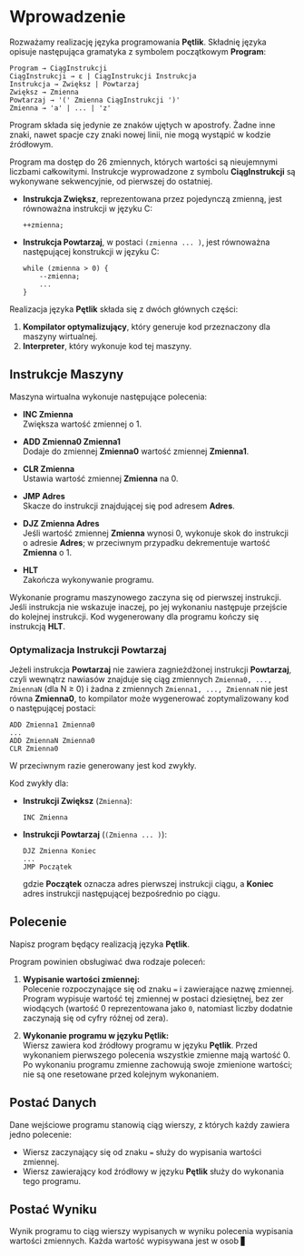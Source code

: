 # Wprowadzenie

Rozważamy realizację języka programowania **Pętlik**. Składnię języka opisuje następująca gramatyka z symbolem początkowym **Program**:

```
Program → CiągInstrukcji
CiągInstrukcji → ε | CiągInstrukcji Instrukcja
Instrukcja → Zwiększ | Powtarzaj
Zwiększ → Zmienna
Powtarzaj → '(' Zmienna CiągInstrukcji ')'
Zmienna → 'a' | ... | 'z'
```

Program składa się jedynie ze znaków ujętych w apostrofy. Żadne inne znaki, nawet spacje czy znaki nowej linii, nie mogą wystąpić w kodzie źródłowym.

Program ma dostęp do 26 zmiennych, których wartości są nieujemnymi liczbami całkowitymi. Instrukcje wyprowadzone z symbolu **CiągInstrukcji** są wykonywane sekwencyjnie, od pierwszej do ostatniej.

- **Instrukcja Zwiększ**, reprezentowana przez pojedynczą zmienną, jest równoważna instrukcji w języku C:
  ```
  ++zmienna;
  ```
- **Instrukcja Powtarzaj**, w postaci `(zmienna ... )`, jest równoważna następującej konstrukcji w języku C:
  ```
  while (zmienna > 0) {
      --zmienna;
      ...
  }
  ```

Realizacja języka **Pętlik** składa się z dwóch głównych części:
1. **Kompilator optymalizujący**, który generuje kod przeznaczony dla maszyny wirtualnej.
2. **Interpreter**, który wykonuje kod tej maszyny.

## Instrukcje Maszyny

Maszyna wirtualna wykonuje następujące polecenia:

- **INC Zmienna**  
  Zwiększa wartość zmiennej o 1.

- **ADD Zmienna0 Zmienna1**  
  Dodaje do zmiennej **Zmienna0** wartość zmiennej **Zmienna1**.

- **CLR Zmienna**  
  Ustawia wartość zmiennej **Zmienna** na 0.

- **JMP Adres**  
  Skacze do instrukcji znajdującej się pod adresem **Adres**.

- **DJZ Zmienna Adres**  
  Jeśli wartość zmiennej **Zmienna** wynosi 0, wykonuje skok do instrukcji o adresie **Adres**; w przeciwnym przypadku dekrementuje wartość **Zmienna** o 1.

- **HLT**  
  Zakończa wykonywanie programu.

Wykonanie programu maszynowego zaczyna się od pierwszej instrukcji. Jeśli instrukcja nie wskazuje inaczej, po jej wykonaniu następuje przejście do kolejnej instrukcji. Kod wygenerowany dla programu kończy się instrukcją **HLT**.

### Optymalizacja Instrukcji Powtarzaj

Jeżeli instrukcja **Powtarzaj** nie zawiera zagnieżdżonej instrukcji **Powtarzaj**, czyli wewnątrz nawiasów znajduje się ciąg zmiennych `Zmienna0, ..., ZmiennaN` (dla N ≥ 0) i żadna z zmiennych `Zmienna1, ..., ZmiennaN` nie jest równa **Zmienna0**, to kompilator może wygenerować zoptymalizowany kod o następującej postaci:
```
ADD Zmienna1 Zmienna0
...
ADD ZmiennaN Zmienna0
CLR Zmienna0
```
W przeciwnym razie generowany jest kod zwykły.

Kod zwykły dla:
- **Instrukcji Zwiększ** (`Zmienna`):
  ```
  INC Zmienna
  ```
- **Instrukcji Powtarzaj** (`(Zmienna ... )`):
  ```
  DJZ Zmienna Koniec
  ...
  JMP Początek
  ```
  gdzie **Początek** oznacza adres pierwszej instrukcji ciągu, a **Koniec** adres instrukcji następującej bezpośrednio po ciągu.

## Polecenie

Napisz program będący realizacją języka **Pętlik**.

Program powinien obsługiwać dwa rodzaje poleceń:

1. **Wypisanie wartości zmiennej:**  
   Polecenie rozpoczynające się od znaku `=` i zawierające nazwę zmiennej. Program wypisuje wartość tej zmiennej w postaci dziesiętnej, bez zer wiodących (wartość 0 reprezentowana jako `0`, natomiast liczby dodatnie zaczynają się od cyfry różnej od zera).

2. **Wykonanie programu w języku Pętlik:**  
   Wiersz zawiera kod źródłowy programu w języku **Pętlik**. Przed wykonaniem pierwszego polecenia wszystkie zmienne mają wartość 0. Po wykonaniu programu zmienne zachowują swoje zmienione wartości; nie są one resetowane przed kolejnym wykonaniem.

## Postać Danych

Dane wejściowe programu stanowią ciąg wierszy, z których każdy zawiera jedno polecenie:
- Wiersz zaczynający się od znaku `=` służy do wypisania wartości zmiennej.
- Wiersz zawierający kod źródłowy w języku **Pętlik** służy do wykonania tego programu.

## Postać Wyniku

Wynik programu to ciąg wierszy wypisanych w wyniku polecenia wypisania wartości zmiennych. Każda wartość wypisywana jest w osob ▋
